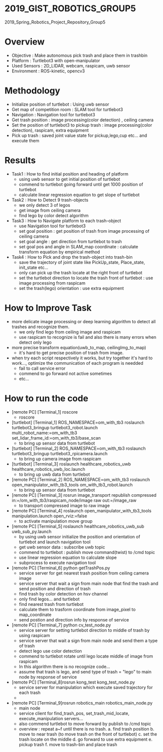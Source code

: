 # 2019_GIST_ROBOTICS_GROUP5
2019_Spring_Robotics_Project_Repository_Group5
# Overview
- Objective : Make autonomous pick trash and place them in trashbin
- Platform : Turtlebot3 with open-manipulator
- Used Sensors : 2D_LIDAR, webcam, raspicam, uwb sensor
- Environment : ROS-kinetic, opencv3
# Methodology
- Initialize position of turtlebot : Using uwb sensor
- Get map of competition room : SLAM tool for turtlebot3
- Navigation : Navigation tool for turtlebot3 
- Get trash position : image processing(color detection) , ceiling camera
- Set the position of turtlebot3 to pickup trash : image processing(color detection), raspicam, extra equipment
- Pick up trash : saved joint value state for pickup,lego,cup etc... and execute them
# Results
- Task1 : How to find initial position and heading of platform 
  - using uwb sensor to get initial position of turtlebot
  - commend to turtlebot going forward until get 1000 position of turtlebot
  - calculate linear regression equation to get slope of turtlebot 
- Task2 : How to Detect 9 trash-objects
  - we only detect 3 of legos
  - get image from ceiling camera
  - find lego by color detect algorithm 
- Task3 : How to Navigate platform to each trash-object
  - use Navigation tool for turtlebot3
  - set goal position : get position of trash from image processing of ceiling camera 
  - set goal angle : get direction from turtlebot to trash
  - set goal pos and angle in SLAM_map coordinate : calculate transform equation by empirical method
- Task4 : How to Pick and drop the trash-object into trash-bin
  - save the trajectory of joint state like PickUp_state, Place_state, init_state etc...
  - only can pick up the trash locate at the right front of turtlebot
  - set the turtlebot direction to locate the trash front of turtlebot : use image processing from raspicam 
  - set the trash(lego) orientation : use extra equipment
# How to Improve Task
- more delicate image processing or deep learning algorithm to detect all trashes and recognize them.
  - we only find lego from ceiling image and raspicam
  - use raspicam to recognize is fail and also there is many errors when detect only lego
- more precise transform equation(uwb_to_map, ceilingImg_to_map) 
  - it's hard to get precise position of trash from image.
- when try each script respectively it works, but try together it's hard to work..., optimize the communication of each program is needded
  - fail to call service error 
  - commend to go forward not active sometimes
  - etc...
# How to run the code
- [remote PC] [Terminal_1] roscore 
  - roscore
- [turtlebot] [Terminal_1] ROS_NAMESPACE=om_with_tb3 roslaunch turtlebot3_bringup turtlebot3_robot.launch multi_robot_name:=om_with_tb3 set_lidar_frame_id:=om_with_tb3/base_scan
  - to bring up sensor data from turtlebot 
- [turtlebot] [Terminal_2] ROS_NAMESPACE=om_with_tb3 roslaunch turtlebot3_bringup turtlebot3_rpicamera.launch
  - to bring up camera image from raspicam
- [turtlebot] [Terminal_3] roslaunch healthcare_robotics_uwb healthcare_robotics_uwb_loc.launch
  - to bring up uwb data from turtlebot
- [remote PC] [Terminal_2] ROS_NAMESPACE=om_with_tb3 roslaunch open_manipulator_with_tb3_tools om_with_tb3_robot.launch
  - to bring up sensor data from turtlebot
- [remote PC] [Terminal_3] rosrun image_transport republish compressed in:=/om_with_tb3/raspicam_node/image raw out:=/image_raw
  - to transport compressed image to raw image
- [remote PC] [Terminal_4] roslaunch open_manipulator_with_tb3_tools manipulation.launch open_rviz:=false
  - to activate manipulation move group
- [remote PC] [Terminal_5] roslaunch healthcare_robotics_uwb_sub uwb_sub_py.launch
  - by using uwb sensor initialize the position and orientation of turtlebot and launch navigation tool
  - get uwb sensor data : subscribe uwb topic
  - commend to turtlebot : publish move command(twist) to /cmd topic
  - use linear regression equation to calculate slope
  - subprocess to execute navigation tool
- [remote PC] [Terminal_6] python getTrashPos.py
  - service server for get nearest trash position from ceiling camera image
  - service server that wait a sign from main node that find the trash and send position and direction of trash
  - find trash by color detection on hsv channel
  - only find legos... and turtlebot
  - find nearest trash from turtlebot
  - calculate them to trasform coordinate from image_pixel to map_coordinate
  - send postion and direction info by response of service
- [remote PC] [Terminal_7] python cv_test_node.py
  - service server for setting turtlebot direction to middle of trash by using raspicam 
  - service server that wait a sign from main node and send them a type of trash
  - detect lego use color detection
  - commend to turtlebot rotate until lego locate middle of image from raspicam
  - In this algorithm there is no recognize code...
  - assume that trash is lego, and send type of trash = "lego" to main node by response of service
- [remote PC] [Terminal_8]rosrun kong_test kong_test_node.py
  - service server for manipulation which execute saved trajectory for each trash
  - 
- [remote PC] [Terminal_9]rosrun robotics_main robotics_main_node.py
  - main node 
  - service client for find_trash_pos, set_trash_mid_locate, execute_manipulation servers...
  - also commend turtlebot to move forward by publish to /cmd topic
  - overview : repeat a~f until there is no trash.
    a. find trash position 
    b. move to near trash (to move trash on the front of turtlebot)
    c. set the trash locate on the middle
    d. go forward to use extra equipment
    e. pickup trash
    f. move to trash-bin and place trash
   
    
    



